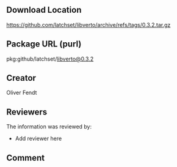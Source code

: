 ## Download Location

https://github.com/latchset/libverto/archive/refs/tags/0.3.2.tar.gz

## Package URL (purl)

pkg:github/latchset/libverto@0.3.2

## Creator

Oliver Fendt

## Reviewers

The information was reviewed by:

* Add reviewer here

## Comment

